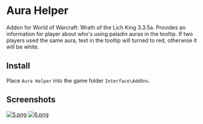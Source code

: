 # Aura Helper
Addon for World of Warcraft: Wrath of the Lich King 3.3.5a. Provides an information for player about who's using paladin auras in the tooltip. If two players used the same aura, text in the tooltip will turned to red, otherwise it will be white.

Install
---
Place `Aura Helper` into the game folder `Interface\AddOns`.

Screenshots
---
[![5.png](https://i.postimg.cc/7Y1FjwJr/5.png)](https://postimg.cc/3dRfvMZt)
[![6.png](https://i.postimg.cc/D0vrZr6g/6.png)](https://postimg.cc/Fd6dCJ2d)
